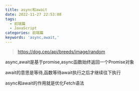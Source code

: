 ```yaml
---
title: async和await
date: 2022-11-27 22:53:08
tags:
  - 前端篇
  - JavaScript
categories: 前端篇
keywords: 'async,await,'
---
```



> https://dog.ceo/api/breeds/image/random

async,await是基于promise,async函数始终返回一个Promise对象



await的意思是等待,函数等待await执行之后才继续往下执行




async和await的作用就是优化Fetch语法